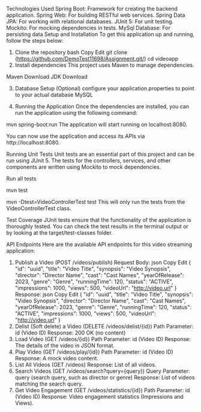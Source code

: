 Technologies Used
Spring Boot: Framework for creating the backend application.
Spring Web: For building RESTful web services.
Spring Data JPA: For working with relational databases.
JUnit 5: For unit testing.
Mockito: For mocking dependencies in tests.
MySql Database: For persisting data
Setup and Installation
To get this application up and running, follow the steps below:

1. Clone the repository
bash
Copy
Edit
git clone (https://github.com/DemoTest11698/Assignment.git/)
cd videoapp
2. Install dependencies
This project uses Maven to manage dependencies. 

Maven Download
JDK Download


3. Database Setup (Optional)
configure your application.properties to point to your actual database MySQL



4. Running the Application
Once the dependencies are installed, you can run the application using the following command:

mvn spring-boot:run
The application will start running on localhost:8080.

You can now use the application and access its APIs via http://localhost:8080.

Running Unit Tests
Unit tests are an essential part of this project and can be run using JUnit 5. The tests for the controllers, services, and other components are written using Mockito to mock dependencies.

Run all tests

mvn test

mvn -Dtest=VideoControllerTest test
This will only run the tests from the VideoControllerTest class.

Test Coverage
JUnit tests ensure that the functionality of the application is thoroughly tested. You can check the test results in the terminal output or by looking at the target/test-classes folder.

API Endpoints
Here are the available API endpoints for this video streaming application:

1. Publish a Video (POST /videos/publish)
Request Body:
json
Copy
Edit
{
  "id": "uuid",
  "title": "Video Title",
  "synopsis": "Video Synopsis",
  "director": "Director Name",
  "cast": "Cast Names",
  "yearOfRelease": 2023,
  "genre": "Genre",
  "runningTime": 120,
  "status": "ACTIVE",
  "impressions": 1000,
  "views": 500,
  "videoUrl": "http://video.url"
}
Response:
json
Copy
Edit
{
  "id": "uuid",
  "title": "Video Title",
  "synopsis": "Video Synopsis",
  "director": "Director Name",
  "cast": "Cast Names",
  "yearOfRelease": 2023,
  "genre": "Genre",
  "runningTime": 120,
  "status": "ACTIVE",
  "impressions": 1000,
  "views": 500,
  "videoUrl": "http://video.url"
}
2. Delist (Soft delete) a Video (DELETE /videos/delist/{id})
Path Parameter: id (Video ID)
Response: 200 OK (no content)
3. Load Video (GET /videos/{id})
Path Parameter: id (Video ID)
Response: The details of the video in JSON format.
4. Play Video (GET /videos/play/{id})
Path Parameter: id (Video ID)
Response: A mock video content.
5. List All Videos (GET /videos)
Response: List of all videos.
6. Search Videos (GET /videos/search?query={query})
Query Parameter: query (search query, such as director or genre)
Response: List of videos matching the search query.
7. Get Video Engagement (GET /videos/statistics/{id})
Path Parameter: id (Video ID)
Response: Video engagement statistics (Impressions and Views).

